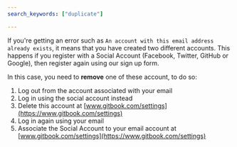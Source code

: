 ```yaml
---
search_keywords: ["duplicate"]

---
```


If you're getting an error such as `An account with this email address already exists`, it means that you have created two different accounts. This happens if you register with a Social Account (Facebook, Twitter, GitHub or Google), then register again using our sign up form.

In this case, you need to **remove** one of these account, to do so:

1. Log out from the account associated with your email
2. Log in using the social account instead
3. Delete this account at [www.gitbook.com/settings](https://www.gitbook.com/settings)
4. Log in again using your email
5. Associate the Social Account to your email account at [www.gitbook.com/settings](https://www.gitbook.com/settings)
